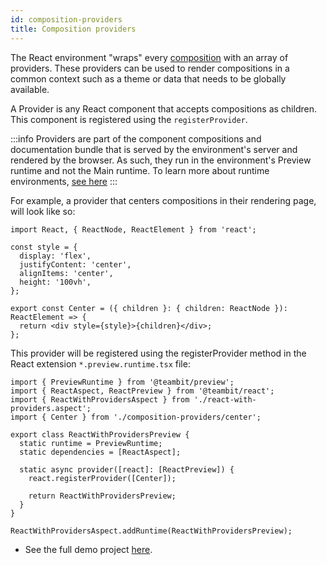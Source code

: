 ```yaml
---
id: composition-providers
title: Composition providers
---
```


The React environment "wraps" every [composition](/compositions/overview) with an array of providers.
These providers can be used to render compositions in a common context such as a theme or data that needs to be globally available.

A Provider is any React component that accepts compositions as children. This component is registered using the `registerProvider`.

:::info
Providers are part of the component compositions and documentation bundle that is served by the environment's server and rendered by the browser.
As such, they run in the environment's Preview runtime and not the Main runtime. To learn more about runtime environments, [see here](/environments/create-environment#create-an-environment-extension-with-multiple-runtimes)
:::

For example, a provider that centers compositions in their rendering page, will look like so:

```tsx
import React, { ReactNode, ReactElement } from 'react';

const style = {
  display: 'flex',
  justifyContent: 'center',
  alignItems: 'center',
  height: '100vh',
};

export const Center = ({ children }: { children: ReactNode }): ReactElement => {
  return <div style={style}>{children}</div>;
};
```

This provider will be registered using the registerProvider method in the React extension `*.preview.runtime.tsx` file:

```tsx title="react-with-providers.preview.runtime.tsx"
import { PreviewRuntime } from '@teambit/preview';
import { ReactAspect, ReactPreview } from '@teambit/react';
import { ReactWithProvidersAspect } from './react-with-providers.aspect';
import { Center } from './composition-providers/center';

export class ReactWithProvidersPreview {
  static runtime = PreviewRuntime;
  static dependencies = [ReactAspect];

  static async provider([react]: [ReactPreview]) {
    react.registerProvider([Center]);

    return ReactWithProvidersPreview;
  }
}

ReactWithProvidersAspect.addRuntime(ReactWithProvidersPreview);
```

- See the full demo project [here](https://github.com/teambit/react-env-with-providers).
